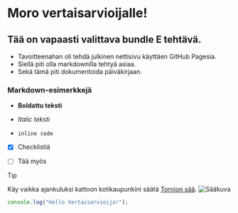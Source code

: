 # Moro vertaisarvioijalle!

## Tää on vapaasti valittava bundle E tehtävä.

- Tavoitteenahan oli tehdä julkinen nettisivu käyttäen GitHub Pagesia.
- Siellä piti olla markdownilla tehtyä asiaa. 
- Sekä tämä piti dokumentoida päiväkirjaan.

### Markdown-esimerkkejä

- **Boldattu teksti**

- *Italic teksti*

- `inline code`

- [x] Checklistiä
    
- [ ] Tää myös

> [!TIP]
> Käy vaikka ajankuluksi kattoon kotikaupunkini säätä [Tornion sää](https://www.foreca.fi/Finland/Tornio).
 ![Sääkuva](https://upload.wikimedia.org/wikipedia/commons/0/0e/Weather_icon_-_sunny.svg)

```js
console.log("Hello Vertaisarvioija!");
